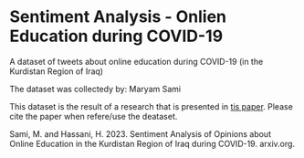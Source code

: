 # Sentiment Analysis - Onlien Education during COVID-19
A dataset of tweets about online education during COVID-19 (in the Kurdistan Region of Iraq)

The dataset was collectedy by: Maryam Sami

This dataset is the result of a research that is presented in [tis paper](https://arxiv.org/pdf/2301.04962.pdf). Please cite the paper when refere/use the deataset.

Sami, M. and Hassani, H. 2023. Sentiment Analysis of Opinions about Online Education in the Kurdistan Region of Iraq during COVID-19. arxiv.org.


